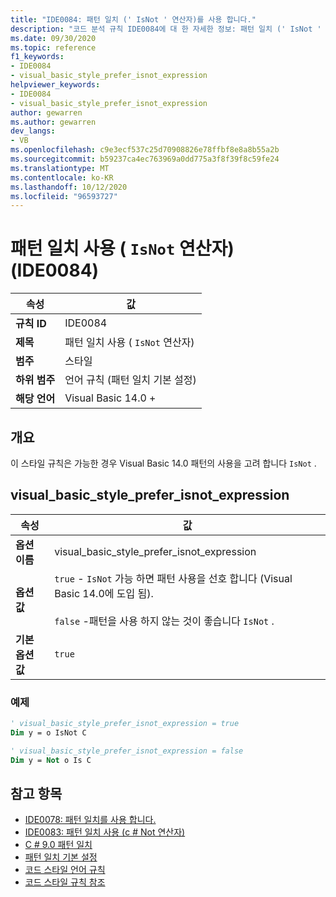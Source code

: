 ```yaml
---
title: "IDE0084: 패턴 일치 (' IsNot ' 연산자)를 사용 합니다."
description: "코드 분석 규칙 IDE0084에 대 한 자세한 정보: 패턴 일치 (' IsNot ' 연산자) 사용"
ms.date: 09/30/2020
ms.topic: reference
f1_keywords:
- IDE0084
- visual_basic_style_prefer_isnot_expression
helpviewer_keywords:
- IDE0084
- visual_basic_style_prefer_isnot_expression
author: gewarren
ms.author: gewarren
dev_langs:
- VB
ms.openlocfilehash: c9e3ecf537c25d70908826e78ffbf8e8a8b55a2b
ms.sourcegitcommit: b59237ca4ec763969a0dd775a3f8f39f8c59fe24
ms.translationtype: MT
ms.contentlocale: ko-KR
ms.lasthandoff: 10/12/2020
ms.locfileid: "96593727"
---
```

# <a name="use-pattern-matching-isnot-operator-ide0084"></a>패턴 일치 사용 ( `IsNot` 연산자) (IDE0084)

|속성|값|
|-|-|
| **규칙 ID** | IDE0084 |
| **제목** | 패턴 일치 사용 ( `IsNot` 연산자) |
| **범주** | 스타일 |
| **하위 범주** | 언어 규칙 (패턴 일치 기본 설정) |
| **해당 언어** | Visual Basic 14.0 + |

## <a name="overview"></a>개요

이 스타일 규칙은 가능한 경우 Visual Basic 14.0 패턴의 사용을 고려 합니다 `IsNot` .

## <a name="visual_basic_style_prefer_isnot_expression"></a>visual_basic_style_prefer_isnot_expression

|속성|값|
|-|-|
| **옵션 이름** | visual_basic_style_prefer_isnot_expression |
| **옵션 값** | `true` - `IsNot` 가능 하면 패턴 사용을 선호 합니다 (Visual Basic 14.0에 도입 됨).<br /><br />`false` -패턴을 사용 하지 않는 것이 좋습니다 `IsNot` . |
| **기본 옵션 값** | `true` |

### <a name="example"></a>예제

```vb
' visual_basic_style_prefer_isnot_expression = true
Dim y = o IsNot C

' visual_basic_style_prefer_isnot_expression = false
Dim y = Not o Is C
```

## <a name="see-also"></a>참고 항목

- [IDE0078: 패턴 일치를 사용 합니다.](ide0078.md)
- [IDE0083: 패턴 일치 사용 (c # Not 연산자)](ide0083.md)
- [C # 9.0 패턴 일치](../../../csharp/whats-new/csharp-9.md#pattern-matching-enhancements)
- [패턴 일치 기본 설정](pattern-matching-preferences.md)
- [코드 스타일 언어 규칙](language-rules.md)
- [코드 스타일 규칙 참조](index.md)
